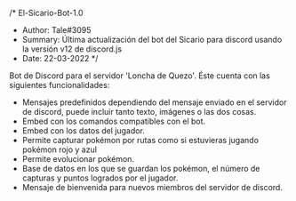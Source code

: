 /* El-Sicario-Bot-1.0
* Author: Tale#3095
* Summary: Última actualización del bot del Sicario para discord usando la versión v12 de discord.js
* Date: 22-03-2022
*/

Bot de Discord para el servidor 'Loncha de Quezo'. Éste cuenta con las siguientes funcionalidades:

- Mensajes predefinidos dependiendo del mensaje enviado en el servidor de discord, puede incluir tanto texto, imágenes o las dos cosas.
- Embed con los comandos compatibles con el bot.
- Embed con los datos del jugador.
- Permite capturar pokémon por rutas como si estuvieras jugando pokémon rojo y azul
- Permite evolucionar pokémon.
- Base de datos en los que se guardan los pokémon, el número de capturas y puntos logrados por el jugador.
- Mensaje de bienvenida para nuevos miembros del servidor de discord.
